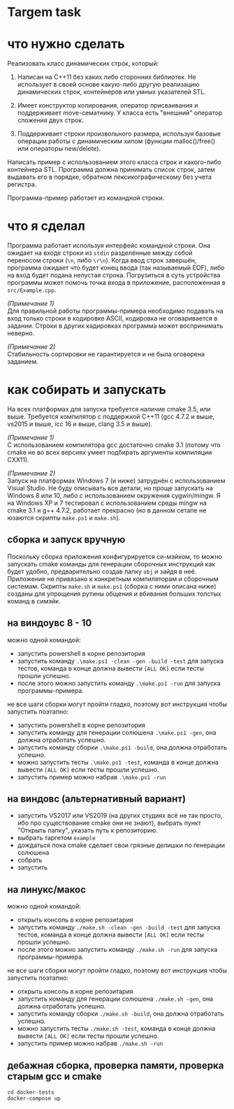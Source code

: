 Targem task
===========

# что нужно сделать

Реализовать класс динамических строк, который:

1. Написан на C++11 без каких либо сторонних библиотек. Не использует в своей основе 
какую-либо другую реализацию динамических строк, контейнеров или умных указателей STL.

2. Имеет конструктор копирования, оператор присваивания и поддерживает move-сематнику.
У класса есть "внешний" оператор сложения двух строк.

3. Поддерживает строки произвольного размера, используя базовые операции работы с 
динамическим хипом (функции malloc()/free() или операторы new/delete).

Написать пример с использованием этого класса строк и какого-либо контейнера STL. 
Программа должна принимать список строк, затем выдавать его в порядке, обратном
лексикографическому без учета регистра.

Программа-пример работает из командной строки.


# что я сделал

Программа работает используя интерфейс командной строки.
Она ожидает на входе строки из `stdin` разделённые между собой переносом строки (`\n`, либо `\r\n`).
Когда ввод строк завершён, программа ожидает что будет конец ввода (так называемый EOF), либо на вход будет подана непустая строка.
Погрузиться в суть устройства программы может помочь точка входа в приложение, расположенная в `src/Example.cpp`.

*(Примечание 1)*  
Для правильной работы программы-примера необходимо подавать на вход только строки в кодировке ASCII, кодировка не оговаривается в задании.
Строки в других кадировках программа может воспринимать неверно.

*(Примечание 2)*  
Стабильность сортировки не гарантируется и не была оговорена заданием.

# как собирать и запускать

На всех платформах для запуска требуется наличие cmake 3.5, или выше.
Требуется компилятор с поддержкой C++11 (gcc 4.7.2 и выше, vs2015 и выше, icc 16 и выше, clang 3.5 и выше).

*(Примечание 1)*  
С использованием компилятора gcc достаточно cmake 3.1 (потому что cmake не во всех версиях умеет подбирать аргументы компиляции CXX11).

*(Примечание 2)*  
Запуск на платформах Windows 7 (и ниже) затруднён с использованием Visual Studio.
Не буду описывать все детали, но проще запускать на Windows 8 или 10, либо с использованием окружения cygwin/mingw.
Я на Windows XP и 7 тестировал с использованием среды mingw на cmake 3.1 и g++ 4.7.2, работает прекрасно (но в данном сетапе не юзаются скрипты `make.ps1` и `make.sh`).

## сборка и запуск вручную

Поскольку сборка приложения конфигурируется си-мэйком, то можно запускать cmake команды для генерации сборочных инструкций как будет удобно, предварительно создав папку `obj` и зайдя в неё.
Приложение не привязано к конкретным компиляторам и сборочным системам. 
Скрипты `make.sh` и `make.ps1` (сборка с ними описана ниже) созданы для упрощения рутины общения и вбивания больших толстых команд в симэйк.

## на виндоувс 8 - 10

можно одной командой:
* запустить powershell в корне репозитория
* запустить команду `.\make.ps1 -clean -gen -build -test` для запуска тестов, команда в конце должна вывести `[ALL OK]` если тесты прошли успешно.
* после этого можно запустить команду `.\make.ps1 -run` для запуска программы-примера.

не все шаги сборки могут пройти гладко, поэтому вот инструкция чтобы запустить поэтапно:
* запустить powershell в корне репозитория
* запустить команду для генерации солюшена `.\make.ps1 -gen`, она должна отработать успешно.
* запустить команду сборки `.\make.ps1 -build`, она должна отработать успешно.
* можно запустить тесты `.\make.ps1 -test`, команда в конце должна вывести `[ALL OK]` если тесты прошли успешно.
* запустить пример можно набрав `.\make.ps1 -run`

## на виндовс (альтернативный вариант)

* запустить VS2017 или VS2019 (на других студиях всё не так просто, ибо про существование cmake они не знают), выбрать пункт "Открыть папку", указать путь к репозиторию.
* выбрать таргетом `example`
* дождаться пока cmake сделает свои грязные делишки по генерации солюшена
* собрать
* запустить

## на линукс/макос

можно одной командой:
* открыть консоль в корне репозитария
* запустить команду `./make.sh -clean -gen -build -test` для запуска тестов, команда в конце должна вывести `[ALL OK]` если тесты прошли успешно.
* после этого можно запустить команду `./make.sh -run` для запуска программы-примера.

не все шаги сборки могут пройти гладко, поэтому вот инструкция чтобы запустить поэтапно:
* открыть консоль в корне репозитария
* запустить команду для генерации солюшена `./make.sh -gen`, она должна отработать успешно.
* запустить команду сборки `./make.sh -build`, она должна отработать успешно.
* можно запустить тесты `./make.sh -test`, команда в конце должна вывести `[ALL OK]` если тесты прошли успешно.
* запустить пример можно набрав `./make.sh -run`

## дебажная сборка, проверка памяти, проверка старым gcc и cmake
```
cd docker-tests
docker-compose up
```
